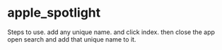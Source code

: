 # apple_spotlight

Steps to use.
add any unique name. and click index.
then close the app 
open search and add that unique name to it.

